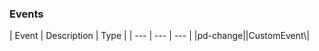 <h3>Events</h3>
| Event | Description | Type |
 | --- | --- | --- |
|pd-change||CustomEvent\<DropdownItem\>|
